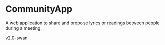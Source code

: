# CommunityApp

<p>A web application to share and propose lyrics or readings between people during a meeting.</p>

v2.0-swan
